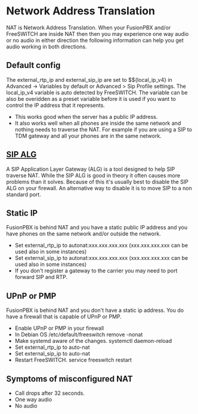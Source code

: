 # Network Address Translation

NAT is Network Address Translation. When your FusionPBX and/or
FreeSWITCH are inside NAT then then you may experience one way audio or
no audio in either direction the following information can help you get
audio working in both directions.

## Default config

The external_rtp_ip and external_sip_ip are set to
$${local_ip_v4} in Advanced -\> Variables by default or
Advanced \> Sip Profile settings. The local_ip_v4 variable is
auto detected by FreeSWITCH. The variable can be also be overidden as a
preset variable before it is used if you want to control the IP address
that it represents.

-   This works good when the server has a public IP address.
-   It also works well when all phones are inside the same network and
    nothing needs to traverse the NAT. For example if you are using a
    SIP to TDM gateway and all your phones are in the same network.

## [SIP ALG](https://docs.fusionpbx.com/en/latest/hardware.html#firewall-devices)

A SIP Application Layer Gateway (ALG) is a tool designed to help SIP
traverse NAT. While the SIP ALG is good in theory it often causes more
problems than it solves. Because of this it\'s usually best to disable
the SIP ALG on your firewall. An alternative way to disable it is to
move SIP to a non standard port.

## Static IP

FusionPBX is behind NAT and you have a static public IP address and you
have phones on the same network and/or outside the network.

-   Set external_rtp_ip to autonat:xxx.xxx.xxx.xxx
    (xxx.xxx.xxx.xxx can be used also in some instances)
-   Set external_sip_ip to autonat:xxx.xxx.xxx.xxx
    (xxx.xxx.xxx.xxx can be used also in some instances)
-   If you don\'t register a gateway to the carrier you may need to port
    forward SIP and RTP.

## UPnP or PMP

FusionPBX is behind NAT and you don\'t have a static ip address. You do
have a firewall that is capable of UPnP or PMP.

-   Enable UPnP or PMP in your firewall
-   In Debian OS /etc/default/freeswitch remove -nonat
-   Make systemd aware of the changes. systemctl daemon-reload
-   Set external_rtp_ip to auto-nat
-   Set external_sip_ip to auto-nat
-   Restart FreeSWITCH. service freeswitch restart

## Symptoms of misconfigured NAT

-   Call drops after 32 seconds.
-   One way audio
-   No audio

